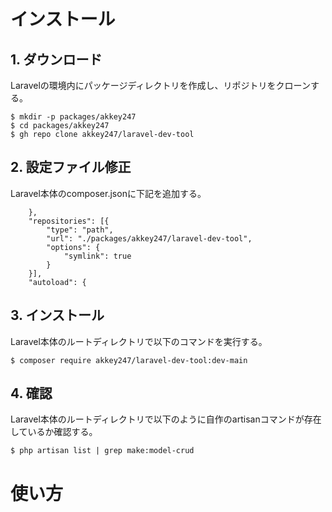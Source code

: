# インストール

## 1. ダウンロード

Laravelの環境内にパッケージディレクトリを作成し、リポジトリをクローンする。  

```
$ mkdir -p packages/akkey247
$ cd packages/akkey247
$ gh repo clone akkey247/laravel-dev-tool
```

## 2. 設定ファイル修正

Laravel本体のcomposer.jsonに下記を追加する。  

```
    },
    "repositories": [{
        "type": "path",
        "url": "./packages/akkey247/laravel-dev-tool",
        "options": {
            "symlink": true
        }
    }],
    "autoload": {
```

## 3. インストール

Laravel本体のルートディレクトリで以下のコマンドを実行する。  

```
$ composer require akkey247/laravel-dev-tool:dev-main
```

## 4. 確認

Laravel本体のルートディレクトリで以下のように自作のartisanコマンドが存在しているか確認する。  

```
$ php artisan list | grep make:model-crud
```

# 使い方
